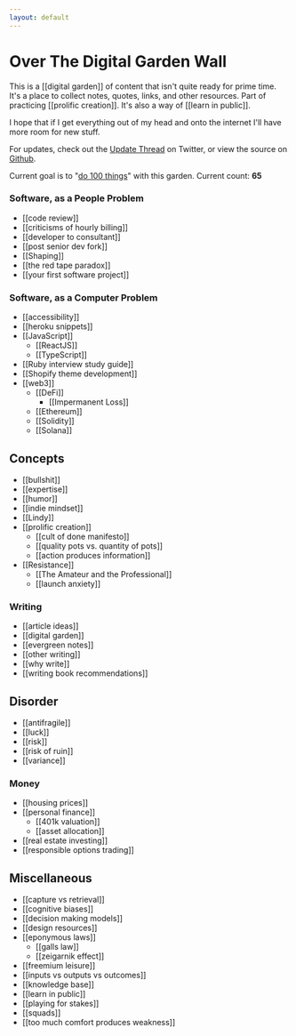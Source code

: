 ```yaml
---
layout: default
---
```

# Over The Digital Garden Wall

This is a [[digital garden]] of content that isn't quite ready for prime time. It's a place to collect notes, quotes, links, and other resources. Part of practicing [[prolific creation]]. It's also a way of [[learn in public]].

I hope that if I get everything out of my head and onto the internet I'll have more room for new stuff. 

For updates, check out the [Update Thread](https://twitter.com/GSto/status/1410238607684780032) on Twitter, or view the source on [Github](https://github.com/GSto/digital-garden).

Current goal is to "[do 100 things](https://www.visakanv.com/blog/100-2/)" with this garden. Current count: **65**
### Software, as a People Problem
* [[code review]]
* [[criticisms of hourly billing]]
* [[developer to consultant]]
* [[post senior dev fork]]
* [[Shaping]]
* [[the red tape paradox]]
* [[your first software project]]
### Software, as a Computer Problem
* [[accessibility]]
* [[heroku snippets]]
* [[JavaScript]]
  * [[ReactJS]]
  * [[TypeScript]]
* [[Ruby interview study guide]]
* [[Shopify theme development]]
* [[web3]]
  * [[DeFi]]
    * [[Impermanent Loss]]
  * [[Ethereum]]
  * [[Solidity]]
  * [[Solana]]
## Concepts
* [[bullshit]]
* [[expertise]]
* [[humor]]
* [[indie mindset]]
* [[Lindy]]
* [[prolific creation]]
  * [[cult of done manifesto]]
  * [[quality pots vs. quantity of pots]]
  * [[action produces information]]
* [[Resistance]]
  * [[The Amateur and the Professional]]
  * [[launch anxiety]]
### Writing
* [[article ideas]]
* [[digital garden]]
* [[evergreen notes]]
* [[other writing]]
* [[why write]]
* [[writing book recommendations]]
## Disorder
* [[antifragile]]
* [[luck]]
* [[risk]]
* [[risk of ruin]]
* [[variance]]

### Money
* [[housing prices]]
* [[personal finance]]
  * [[401k valuation]]
  * [[asset allocation]]
* [[real estate investing]]
* [[responsible options trading]]

## Miscellaneous

* [[capture vs retrieval]]
* [[cognitive biases]]
* [[decision making models]]
* [[design resources]]
* [[eponymous laws]]
  * [[galls law]]
  * [[zeigarnik effect]]
* [[freemium leisure]]
* [[inputs vs outputs vs outcomes]]
* [[knowledge base]]
* [[learn in public]]
* [[playing for stakes]]
* [[squads]]
* [[too much comfort produces weakness]]

